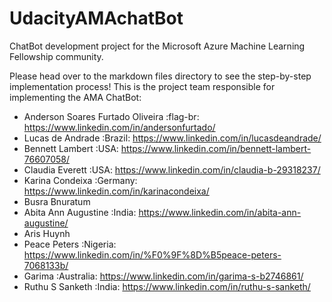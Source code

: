 # UdacityAMAchatBot
ChatBot development project for the Microsoft Azure Machine Learning Fellowship community.

Please head over to the markdown files directory to see the step-by-step implementation process! 
This is the project team responsible for implementing the AMA ChatBot:
- Anderson Soares Furtado Oliveira :flag-br: https://www.linkedin.com/in/andersonfurtado/
- Lucas de Andrade :Brazil: https://www.linkedin.com/in/lucasdeandrade/
- Bennett Lambert :USA: https://www.linkedin.com/in/bennett-lambert-76607058/
- Claudia Everett :USA: https://www.linkedin.com/in/claudia-b-29318237/
- Karina Condeixa :Germany: https://www.linkedin.com/in/karinacondeixa/
- Busra Bnuratum
- Abita Ann Augustine :India: https://www.linkedin.com/in/abita-ann-augustine/
- Aris Huynh
- Peace Peters :Nigeria: https://www.linkedin.com/in/%F0%9F%8D%B5peace-peters-7068133b/
- Garima :Australia: https://www.linkedin.com/in/garima-s-b2746861/
- Ruthu S Sanketh  :India: https://www.linkedin.com/in/ruthu-s-sanketh/
